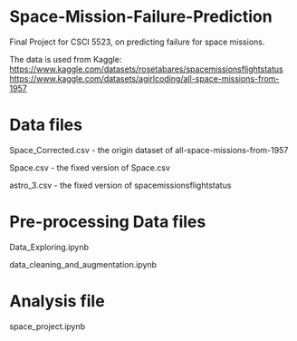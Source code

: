 # Space-Mission-Failure-Prediction

Final Project for CSCI 5523, on predicting failure for space missions. 

The data is used from Kaggle:
https://www.kaggle.com/datasets/rosetabares/spacemissionsflightstatus
https://www.kaggle.com/datasets/agirlcoding/all-space-missions-from-1957

# Data files

Space_Corrected.csv - the origin dataset of all-space-missions-from-1957

Space.csv -  the fixed version of Space.csv

astro_3.csv - the fixed version of spacemissionsflightstatus

# Pre-processing Data files

Data_Exploring.ipynb

data_cleaning_and_augmentation.ipynb

# Analysis file

space_project.ipynb
